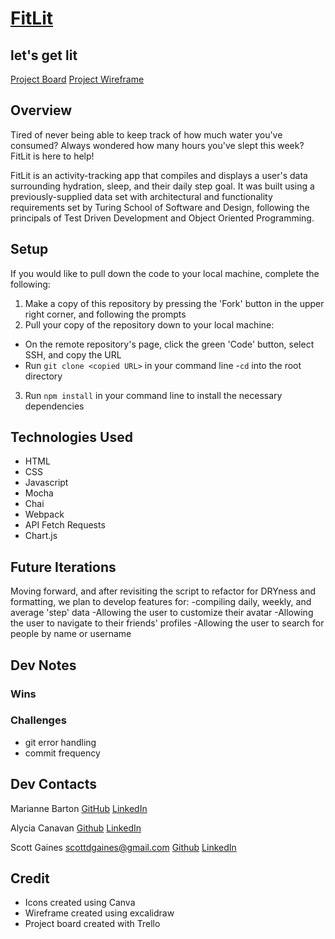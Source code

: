 # [FitLit]()
let's get lit
---------
[Project Board](https://trello.com/b/QivjNRBQ/fitlit)
[Project Wireframe](https://excalidraw.com/#json=wc3HAMJ52biTE6rWEUDRs,g2YzqQF7BI6AmCAkdvSW-A)

## Overview
Tired of never being able to keep track of how much water you've consumed? Always wondered how many hours you've slept this week? FitLit is here to help!

FitLit is an activity-tracking app that compiles and displays a user's data surrounding hydration, sleep, and their daily step goal. It was built using a previously-supplied data set with architectural and functionality requirements set by Turing School of Software and Design, following the principals of Test Driven Development and Object Oriented Programming.

## Setup
If you would like to pull down the code to your local machine, complete the following:
1. Make a copy of this repository by pressing the 'Fork' button in the upper right corner, and following the prompts
2. Pull your copy of the repository down to your local machine:
- On the remote repository's page, click the green 'Code' button, select SSH, and copy the URL
- Run `git clone <copied URL>` in your command line
-`cd` into the root directory
3. Run `npm install` in your command line to install the necessary dependencies


## Technologies Used
+ HTML
+ CSS
+ Javascript
+ Mocha
+ Chai
+ Webpack
+ API Fetch Requests
+ Chart.js

## Future Iterations
Moving forward, and after revisiting the script to refactor for DRYness and formatting, we plan to develop features for:
-compiling daily, weekly, and average 'step' data
-Allowing the user to customize their avatar
-Allowing the user to navigate to their friends' profiles
-Allowing the user to search for people by name or username

## Dev Notes
### Wins

### Challenges
- git error handling
- commit frequency

## Dev Contacts
Marianne Barton
[GitHub](https://github.com/mhbarton)
[LinkedIn](https://www.linkedin.com/in/marianne-barton-1307/)

Alycia Canavan
[Github](https://github.com/alyciacan)
[LinkedIn](https://www.linkedin.com/in/alycia-canavan/)

Scott Gaines
scottdgaines@gmail.com
[Github](https://github.com/scottdgaines)
[LinkedIn](https://www.linkedin.com/in/scottdgaines-fe/)

## Credit
- Icons created using Canva
- Wireframe created using excalidraw
- Project board created with Trello
